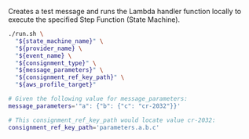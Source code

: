 Creates a test message and runs the Lambda handler function locally to execute
the specified Step Function (State Machine).

```bash
./run.sh \
  "${state_machine_name}" \
  "${provider_name} \
  "${event_name} \
  "${consignment_type}" \
  "${message_parameters}" \
  "${consignment_ref_key_path}" \
  "${aws_profile_target}"

# Given the following value for message_parameters:
message_parameters='"a": {"b": {"c": "cr-2032"}}'

# This consignment_ref_key_path would locate value cr-2032:
consignment_ref_key_path='parameters.a.b.c'
```
